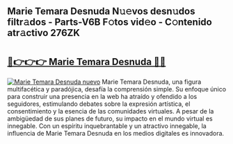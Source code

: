 ## Marie Temara Desnuda N𝚞𝚎vos desn𝚞dos filtr𝚊dos - Parts-V6B F𝚘tos vid𝚎o - C𝚘ntenido atr𝚊ctivo 276ZK

# <h2><a href="http://mb3qk3.tromn.icu/?c=Marie+Temara+Desnuda">🔗👉👉👉 Marie Temara Desnuda 🔗🔗</a></h2>

[![Marie Temara Desnuda nuevo](https://i.imgur.com/pEAQMta.gif)](http://mb3qk3.tromn.icu/?c=Marie+Temara+Desnuda)
Marie Temara Desnuda, una figura multifacética y paradójica, desafía la comprensión simple. Su enfoque único para construir una presencia en la web ha atraído y ofendido a los seguidores, estimulando debates sobre la expresión artística, el consentimiento y la esencia de las comunidades virtuales. A pesar de la ambigüedad de sus planes de futuro, su impacto en el mundo virtual es innegable. Con un espíritu inquebrantable y un atractivo innegable, la influencia de Marie Temara Desnuda en los medios digitales es innovadora.
